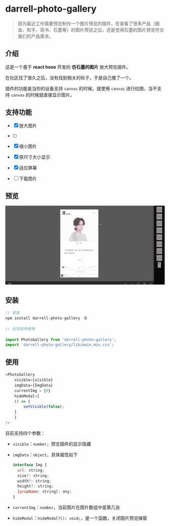 # darrell-photo-gallery

> 因为最近工作需要预览制作一个图片预览的插件，在查看了很多产品（掘金、知乎、简书、石墨等）的图片预览之后，还是觉得石墨的图片预览符合我们的产品需求。



## 介绍

这是一个基于 **react hoos** 开发的 **仿石墨的图片** 放大预览插件。

在社区找了很久之后，没有找到相关的轮子，于是自己撸了一个。

插件的功能是当你的设备支持 `canvas` 的时候，就使用 `canvas` 进行绘图，当不支持 `canvas` 的时候就直接显示图片。



## 支持功能

- [x] 放大图片
- [ ] 
- [x] 缩小图片
- [x] 原尺寸大小显示
- [x] 适应屏幕
- [ ] 下载图片



## 预览

![](./example/image/img-gallery.gif)



## 安装

```javascript
// 安装
npm install darrell-photo-gallery -D

// 在项目中使用

import PhotoGallery from 'darrell-photo-gallery';
import 'darrell-photo-gallery/lib/main.min.css';
```



## 使用

```javascript
<PhotoGallery
	visible={visible}
	imgData={ImgData}
	currentImg = {9}
	hideModal={
  	() => {
    	setVisible(false);
  	}
	}
/>
```



目前支持四个参数：

* `visible`：`number`，预览插件的显示隐藏

* `imgData`：`object`，具体属性如下

  ```js
  interface Img {
    url: string;
    size?: string;
    width?: string;
    height?: string;
    [propName: string]: any;
  }
  ```

* `currentImg`：`number`，当前图片在图片数组中是第几张

* `hideModal`：`hideModal?(): void;`，是一个函数，关闭图片预览弹窗

